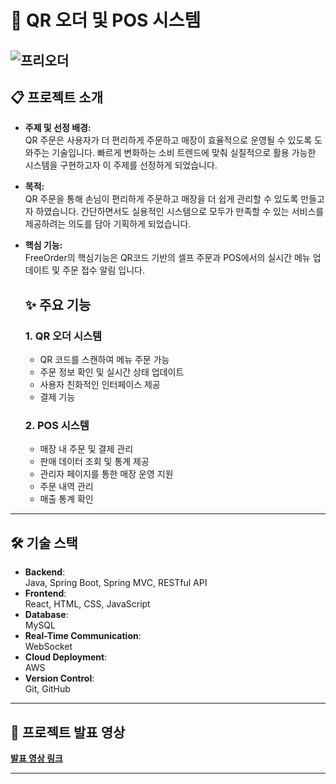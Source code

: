 # 🛒 **QR 오더 및 POS 시스템**  

![프리오더](https://github.com/user-attachments/assets/3c76453a-77bb-4d89-ad5e-8a9339c8d042)
---

## 📋 **프로젝트 소개**  

- **주제 및 선정 배경:**  
  QR 주문은 사용자가 더 편리하게 주문하고 매장이 효율적으로 운영될 수 있도록 도와주는 기술입니다.
  빠르게 변화하는 소비 트렌드에 맞춰 실질적으로 활용 가능한 시스템을 구현하고자 이 주제를 선정하게 되었습니다.
- **목적:**  
  QR 주문을 통해 손님이 편리하게 주문하고 매장을 더 쉽게 관리할 수 있도록 만들고자 하였습니다. 간단하면서도 실용적인 시스템으로 모두가   만족할 수 있는 서비스를 제공하려는 의도를 담아 기획하게 되었습니다.
- **핵심 기능:**  
  FreeOrder의 핵심기능은 QR코드 기반의 셀프 주문과 POS에서의 실시간 메뉴 업데이트 및 주문 접수 알림 입니다.

  ## ✨ **주요 기능**  

  ### **1. QR 오더 시스템**  
  - QR 코드를 스캔하여 메뉴 주문 가능
  - 주문 정보 확인 및 실시간 상태 업데이트
  - 사용자 친화적인 인터페이스 제공
  - 결제 기능

  ### **2. POS 시스템**  
  - 매장 내 주문 및 결제 관리
  - 판매 데이터 조회 및 통계 제공
  - 관리자 페이지를 통한 매장 운영 지원
  - 주문 내역 관리
  - 매출 통계 확인

---

## 🛠️ **기술 스택**  

- **Backend**:  
  Java, Spring Boot, Spring MVC, RESTful API  
- **Frontend**:  
  React, HTML, CSS, JavaScript  
- **Database**:  
  MySQL  
- **Real-Time Communication**:  
  WebSocket  
- **Cloud Deployment**:  
  AWS
- **Version Control**:  
  Git, GitHub  

---

## 🎥 **프로젝트 발표 영상**  
[**발표 영상 링크**](https://www.youtube.com/watch?v=u6YvGbuR9Qc&list=PL4C2AmBC9jOZZEOwZ67P_Nb_WoQ1JpZ6G&index=5)

---
